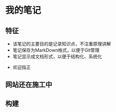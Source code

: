 # 我的笔记

## 特征

- 该笔记的主要目的是记录知识点，不注重原理讲解
- 笔记保存为MarkDown格式，以便于Git管理
- 笔记显示成文档形式，以便于结构化、系统化
<!-- - 基于Jekyll构建静态网站，访问URL：<https://leohsiao1.github.io/> -->
- 欢迎指正

## 网站还在施工中

## 构建

```shell

```
